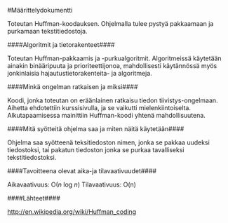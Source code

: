 #Määrittelydokumentti

Toteutan Huffman-koodauksen. Ohjelmalla tulee pystyä pakkaamaan ja purkamaan tekstitiedostoja.

####Algoritmit ja tietorakenteet####

Toteutan Huffman-pakkaamis ja -purkualgoritmit. Algoritmeissä käytetään ainakin binääripuuta ja
prioriteettijonoa, mahdollisesti käytännössä myös jonkinlaisia hajautustietorakenteita- ja algoritmeja.

####Minkä ongelman ratkaisen ja miksi####

Koodi, jonka toteutan on eräänlainen ratkaisu tiedon tiivistys-ongelmaan. Aihetta ehdotettiin kurssisivulla, ja
se vaikutti mielenkiintoiselta. Alkutapaamisessa mainittiin Huffman-koodi yhtenä mahdollisuutena. 

####Mitä syötteitä ohjelma saa ja miten näitä käytetään####

Ohjelma saa syötteenä teksitiedoston nimen, jonka se pakkaa uudeksi tiedostoksi, tai pakatun tiedoston jonka se
purkaa tavalliseksi tekstitiedostoksi.

####Tavoitteena olevat aika-ja tilavaativuudet####

Aikavaativuus: O(_n_ log _n_) 
Tilavaativuus: O(n)

####Lähteet####

http://en.wikipedia.org/wiki/Huffman_coding
